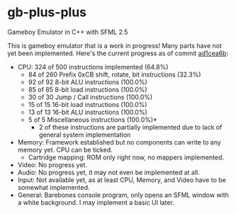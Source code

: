# gb-plus-plus
Gameboy Emulator in C++ with SFML 2.5

This is gameboy emulator that is a work in progress! Many parts have not yet been implemented. Here's the current progress as of commit [ad1cea6b](https://github.com/dfrias100/gb-plus-plus/commit/ad1cea6b5652fec5290ae3de13bd1135b4247ac3):
* CPU: 324 of 500 instructions implemented (64.8%)
	- 84 of 260 Prefix 0xCB shift, rotate, bit instructions (32.3%)
	- 92 of 92 8-bit ALU instructions (100.0%)
	- 85 of 85 8-bit load instructions (100.0%)
	- 30 of 30 Jump / Call instructions (100.0%)
	- 15 of 15 16-bit load instructions (100.0%)
	- 13 of 13 16-bit ALU instructions (100.0%)
	-  5 of 5 Miscellaneous instructions (100.0%)*
		- 2 of these instructions are partially implemented due to lack of general system implementation
* Memory: Framework established but no components can write to any memory yet. CPU can be ticked.
  - Cartridge mapping: ROM only right now, no mappers implemented.
* Video: No progress yet.
* Audio: No progress yet, it may not even be implemented at all.
* Input: Not available yet, as at least CPU, Memory, and Video have to be somewhat implemented.
* General: Barebones console program, only opens an SFML window with a white background. I may implement a basic UI later.
